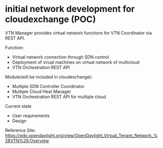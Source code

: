 # initial network development for cloudexchange (POC)

VTN Manager provides virtual network functions for VTN Coordinator via REST API. 

Function: 
  - Virtual network connection through SDN control
  - Deployment of virual machines on virtual network of multicloud
  - VTN Orchestration REST API
  
Module(will be included in cloudexchange): 
 - Multiple SDN Controller Coordinator
 - Multiple Cloud Heat Manager
 - VTN Orchestration REST API for multiple cloud
 
Current state
 - User requirements
 - Design
 
Reference Site: https://wiki.opendaylight.org/view/OpenDaylight_Virtual_Tenant_Network_%28VTN%29:Overview

